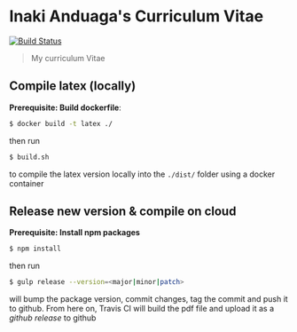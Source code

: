 Inaki Anduaga's Curriculum Vitae
================================

[![Build Status][travis-image]][travis-url]

> My curriculum Vitae

## Compile latex (locally)

**Prerequisite: Build dockerfile**:

```sh
$ docker build -t latex ./
```

then run

```sh
$ build.sh
```

to compile the latex version locally into the `./dist/` folder using a docker container

## Release new version & compile on cloud

**Prerequisite: Install npm packages**

```sh
$ npm install
```

then run

```sh
$ gulp release --version=<major|minor|patch>
```

will bump the package version, commit changes, tag the commit and push it to github.
From here on, Travis CI will build the pdf file and upload it as a *github release*
to github

[travis-url]: https://travis-ci.org/inakianduaga/cv
[travis-image]: https://travis-ci.org/inakianduaga/cv.svg?branch=master
